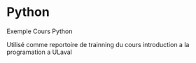 # Python
Exemple Cours Python

Utilisé comme reportoire de trainning du cours introduction a la programation a ULaval
